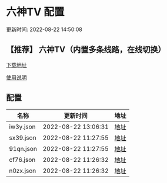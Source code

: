 # 六神TV 配置

更新时间: 2022-08-22 14:50:08

## 【推荐】 六神TV（内置多条线路，在线切换）

[下载地址](https://gitcode.net/weixin_44448955/tvmovie/-/raw/master/tvbox/liu/%E5%85%AD%E7%A5%9ETV.apk)

[使用说明](https://gitcode.net/weixin_44448955/tvmovie/-/raw/master/tvbox/liu/README.md)

## 配置


|   名称  | 更新时间  |地址  |
|  ----  | ----  |----  |
|  iw3y.json | 2022-08-22 13:06:31 |[地址](https://box.okeybox.top/tv/iw3y.json) |
|  sx39.json | 2022-08-22 11:27:55 |[地址](https://box.okeybox.top/tv/sx39.json) |
|  91qn.json | 2022-08-22 11:27:55 |[地址](https://box.okeybox.top/tv/91qn.json) |
|  cf76.json | 2022-08-22 11:26:32 |[地址](https://box.okeybox.top/tv/cf76.json) |
|  n0zx.json | 2022-08-22 11:26:32 |[地址](https://box.okeybox.top/tv/n0zx.json) |
